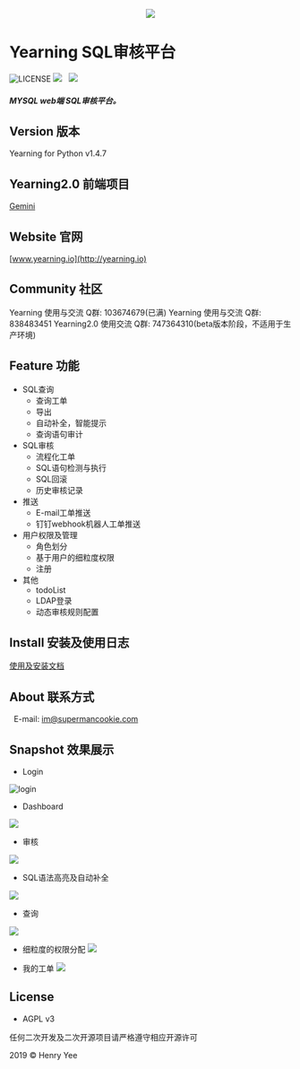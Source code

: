<p align="center">
        <img  src="img/logo.jpg">
</p>

# Yearning SQL审核平台
![LICENSE](https://img.shields.io/badge/license-AGPL%20-blue.svg)
![](https://img.shields.io/badge/build-release-brightgreen.svg)  
![](https://img.shields.io/badge/version-v1.4.7-brightgreen.svg)  

##### MYSQL web端 SQL审核平台。

## Version 版本

Yearning for Python v1.4.7

## Yearning2.0 前端项目 

[Gemini](https://github.com/cookieY/Gemini)

## Website 官网

[www.yearning.io](http://yearning.io)


## Community 社区
   Yearning 使用与交流 Q群: 103674679(已满)
   Yearning 使用与交流 Q群: 838483451
   Yearning2.0 使用交流 Q群: 747364310(beta版本阶段，不适用于生产环境)

## Feature 功能

- SQL查询
    - 查询工单 
    - 导出
    - 自动补全，智能提示 
    - 查询语句审计
- SQL审核
    - 流程化工单
    - SQL语句检测与执行
    - SQL回滚
    - 历史审核记录
- 推送
    - E-mail工单推送
    - 钉钉webhook机器人工单推送
- 用户权限及管理
    - 角色划分
    - 基于用户的细粒度权限
    - 注册
- 其他
    - todoList
    - LDAP登录  
    - 动态审核规则配置 

## Install 安装及使用日志

[使用及安装文档](http://guide.yearning.io)
  
## About 联系方式
   
   E-mail: im@supermancookie.com

## Snapshot 效果展示

- Login



![login](img/login.png)


- Dashboard

![](img/dash.png)

- 审核

![](img/audit.png)

- SQL语法高亮及自动补全

![](img/highlight.png)

- 查询

![](img/query.png)

- 细粒度的权限分配
![](img/per.png)

- 我的工单
![](img/myorder.png)


## License

- AGPL v3

任何二次开发及二次开源项目请严格遵守相应开源许可

2019 © Henry Yee


